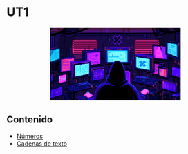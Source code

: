 # UT1

<div align=center>
<img src="../../extras/pixel-jeff-matrix-s.gif" alt="me" width="60%">
</div>

## Contenido
- [Números](https://github.com/Chugani05/1-DAW/blob/main/PRO/ut1/numeros/README.md)
- [Cadenas de texto](https://github.com/Chugani05/1-DAW/blob/main/PRO/ut1/cadenas%20de%20texto/README.md)
